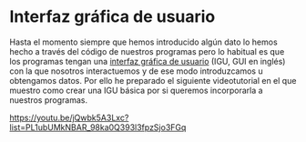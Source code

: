 # Interfaz gráfica de usuario

Hasta el momento siempre que hemos introducido algún dato lo hemos hecho a través del código de nuestros programas pero lo habitual es que los programas tengan una [interfaz gráfica de usuario](https://es.wikipedia.org/wiki/Interfaz_gr%C3%A1fica_de_usuario "IGU") (IGU, GUI en inglés) con la que nosotros interactuemos y de ese modo introduzcamos u obtengamos datos. Por ello he preparado el siguiente videotutorial en el que muestro como crear una IGU básica por si queremos incorporarla a nuestros programas.


https://youtu.be/jQwbk5A3Lxc?list=PL1ubUMkNBAR_98ka0Q393l3fpzSjo3FGq
